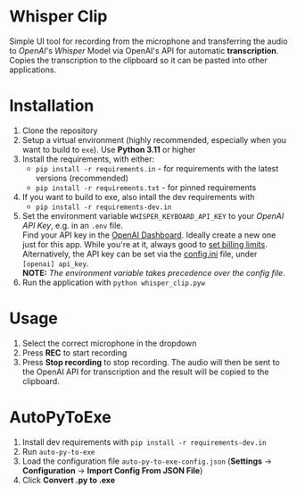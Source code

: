 # Whisper Clip

Simple UI tool for recording from the microphone and transferring the audio to *OpenAI*'s *Whisper* Model via OpenAI's API for automatic **transcription**. Copies the transcription to the clipboard so it can be pasted into other applications.

# Installation

1. Clone the repository
1. Setup a virtual environment (highly recommended, especially when you want to build to `exe`). Use **Python 3.11** or higher
1. Install the requirements, with either:
    - `pip install -r requirements.in` - for requirements with the latest versions (recommended)
    - `pip install -r requirements.txt` - for pinned requirements
1. If you want to build to exe, also intall the dev requirements with
    - `pip install -r requirements-dev.in`
1. Set the environment variable `WHISPER_KEYBOARD_API_KEY` to your *OpenAI API Key*, e.g. in an `.env` file.<br>
    Find your API key in the [OpenAI Dashboard](https://platform.openai.com/account/api-keys). Ideally create a new one just for this app. While you're at it, always good to [set billing limits](https://platform.openai.com/account/billing/limits).<br>
    Alternatively, the API key can be set via the [config.ini](config.ini) file, under `[openai] api_key`.<br>
    **NOTE:** _The environment variable takes precedence over the config file_.
1. Run the application with `python whisper_clip.pyw`

# Usage

1. Select the correct microphone in the dropdown
1. Press **REC** to start recording
1. Press **Stop recording** to stop recording. The audio will then be sent to the OpenAI API for transcription and the result will be copied to the clipboard.

# AutoPyToExe

1. Install dev requirements with `pip install -r requirements-dev.in`
1. Run `auto-py-to-exe`
1. Load the configuration file `auto-py-to-exe-config.json` (**Settings** → **Configuration** → **Import Config From JSON File**)
1. Click **Convert .py to .exe**